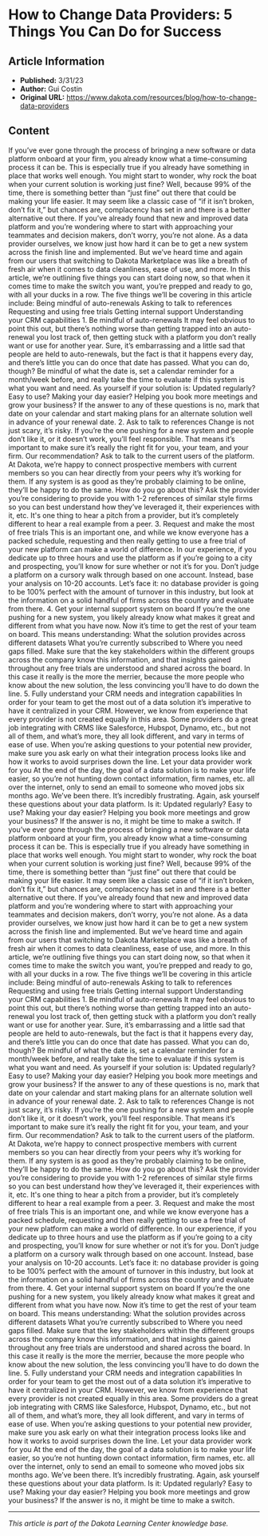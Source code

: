 # How to Change Data Providers: 5 Things You Can Do for Success

## Article Information
- **Published:** 3/31/23
- **Author:** Gui Costin
- **Original URL:** https://www.dakota.com/resources/blog/how-to-change-data-providers

## Content

If you’ve ever gone through the process of bringing a new software or data platform onboard at your firm, you already know what a time-consuming process it can be. This is especially true if you already have something in place that works well enough. You might start to wonder, why rock the boat when your current solution is working just fine? Well, because 99% of the time, there is something better than “just fine” out there that could be making your life easier. It may seem like a classic case of “if it isn’t broken, don’t fix it,” but chances are, complacency has set in and there is a better alternative out there. If you’ve already found that new and improved data platform and you’re wondering where to start with approaching your teammates and decision makers, don’t worry, you’re not alone. As a data provider ourselves, we know just how hard it can be to get a new system across the finish line and implemented. But we’ve heard time and again from our users that switching to Dakota Marketplace was like a breath of fresh air when it comes to data cleanliness, ease of use, and more. In this article, we’re outlining five things you can start doing now, so that when it comes time to make the switch you want, you’re prepped and ready to go, with all your ducks in a row. The five things we’ll be covering in this article include: Being mindful of auto-renewals Asking to talk to references Requesting and using free trials Getting internal support Understanding your CRM capabilities 1. Be mindful of auto-renewals It may feel obvious to point this out, but there’s nothing worse than getting trapped into an auto-renewal you lost track of, then getting stuck with a platform you don’t really want or use for another year. Sure, it’s embarrassing and a little sad that people are held to auto-renewals, but the fact is that it happens every day, and there’s little you can do once that date has passed. What you can do, though? Be mindful of what the date is, set a calendar reminder for a month/week before, and really take the time to evaluate if this system is what you want and need. As yourself if your solution is: Updated regularly? Easy to use? Making your day easier? Helping you book more meetings and grow your business? If the answer to any of these questions is no, mark that date on your calendar and start making plans for an alternate solution well in advance of your renewal date. 2. Ask to talk to references Change is not just scary, it’s risky. If you’re the one pushing for a new system and people don’t like it, or it doesn’t work, you’ll feel responsible. That means it’s important to make sure it’s really the right fit for you, your team, and your firm. Our recommendation? Ask to talk to the current users of the platform. At Dakota, we’re happy to connect prospective members with current members so you can hear directly from your peers why it’s working for them. If any system is as good as they’re probably claiming to be online, they’ll be happy to do the same. How do you go about this? Ask the provider you’re considering to provide you with 1-2 references of similar style firms so you can best understand how they’ve leveraged it, their experiences with it, etc. It's one thing to hear a pitch from a provider, but it’s completely different to hear a real example from a peer. 3. Request and make the most of free trials This is an important one, and while we know everyone has a packed schedule, requesting and then really getting to use a free trial of your new platform can make a world of difference. In our experience, if you dedicate up to three hours and use the platform as if you’re going to a city and prospecting, you’ll know for sure whether or not it’s for you. Don’t judge a platform on a cursory walk through based on one account. Instead, base your analysis on 10-20 accounts. Let’s face it: no database provider is going to be 100% perfect with the amount of turnover in this industry, but look at the information on a solid handful of firms across the country and evaluate from there. 4. Get your internal support system on board If you’re the one pushing for a new system, you likely already know what makes it great and different from what you have now. Now it’s time to get the rest of your team on board. This means understanding: What the solution provides across different datasets What you’re currently subscribed to Where you need gaps filled. Make sure that the key stakeholders within the different groups across the company know this information, and that insights gained throughout any free trials are understood and shared across the board. In this case it really is the more the merrier, because the more people who know about the new solution, the less convincing you’ll have to do down the line. 5. Fully understand your CRM needs and integration capabilities In order for your team to get the most out of a data solution it’s imperative to have it centralized in your CRM. However, we know from experience that every provider is not created equally in this area. Some providers do a great job integrating with CRMS like Salesforce, Hubspot, Dynamo, etc., but not all of them, and what’s more, they all look different, and vary in terms of ease of use. When you’re asking questions to your potential new provider, make sure you ask early on what their integration process looks like and how it works to avoid surprises down the line. Let your data provider work for you At the end of the day, the goal of a data solution is to make your life easier, so you’re not hunting down contact information, firm names, etc. all over the internet, only to send an email to someone who moved jobs six months ago. We’ve been there. It’s incredibly frustrating. Again, ask yourself these questions about your data platform. Is it: Updated regularly? Easy to use? Making your day easier? Helping you book more meetings and grow your business? If the answer is no, it might be time to make a switch. If you’ve ever gone through the process of bringing a new software or data platform onboard at your firm, you already know what a time-consuming process it can be. This is especially true if you already have something in place that works well enough. You might start to wonder, why rock the boat when your current solution is working just fine? Well, because 99% of the time, there is something better than “just fine” out there that could be making your life easier. It may seem like a classic case of “if it isn’t broken, don’t fix it,” but chances are, complacency has set in and there is a better alternative out there. If you’ve already found that new and improved data platform and you’re wondering where to start with approaching your teammates and decision makers, don’t worry, you’re not alone. As a data provider ourselves, we know just how hard it can be to get a new system across the finish line and implemented. But we’ve heard time and again from our users that switching to Dakota Marketplace was like a breath of fresh air when it comes to data cleanliness, ease of use, and more. In this article, we’re outlining five things you can start doing now, so that when it comes time to make the switch you want, you’re prepped and ready to go, with all your ducks in a row. The five things we’ll be covering in this article include: Being mindful of auto-renewals Asking to talk to references Requesting and using free trials Getting internal support Understanding your CRM capabilities 1. Be mindful of auto-renewals It may feel obvious to point this out, but there’s nothing worse than getting trapped into an auto-renewal you lost track of, then getting stuck with a platform you don’t really want or use for another year. Sure, it’s embarrassing and a little sad that people are held to auto-renewals, but the fact is that it happens every day, and there’s little you can do once that date has passed. What you can do, though? Be mindful of what the date is, set a calendar reminder for a month/week before, and really take the time to evaluate if this system is what you want and need. As yourself if your solution is: Updated regularly? Easy to use? Making your day easier? Helping you book more meetings and grow your business? If the answer to any of these questions is no, mark that date on your calendar and start making plans for an alternate solution well in advance of your renewal date. 2. Ask to talk to references Change is not just scary, it’s risky. If you’re the one pushing for a new system and people don’t like it, or it doesn’t work, you’ll feel responsible. That means it’s important to make sure it’s really the right fit for you, your team, and your firm. Our recommendation? Ask to talk to the current users of the platform. At Dakota, we’re happy to connect prospective members with current members so you can hear directly from your peers why it’s working for them. If any system is as good as they’re probably claiming to be online, they’ll be happy to do the same. How do you go about this? Ask the provider you’re considering to provide you with 1-2 references of similar style firms so you can best understand how they’ve leveraged it, their experiences with it, etc. It's one thing to hear a pitch from a provider, but it’s completely different to hear a real example from a peer. 3. Request and make the most of free trials This is an important one, and while we know everyone has a packed schedule, requesting and then really getting to use a free trial of your new platform can make a world of difference. In our experience, if you dedicate up to three hours and use the platform as if you’re going to a city and prospecting, you’ll know for sure whether or not it’s for you. Don’t judge a platform on a cursory walk through based on one account. Instead, base your analysis on 10-20 accounts. Let’s face it: no database provider is going to be 100% perfect with the amount of turnover in this industry, but look at the information on a solid handful of firms across the country and evaluate from there. 4. Get your internal support system on board If you’re the one pushing for a new system, you likely already know what makes it great and different from what you have now. Now it’s time to get the rest of your team on board. This means understanding: What the solution provides across different datasets What you’re currently subscribed to Where you need gaps filled. Make sure that the key stakeholders within the different groups across the company know this information, and that insights gained throughout any free trials are understood and shared across the board. In this case it really is the more the merrier, because the more people who know about the new solution, the less convincing you’ll have to do down the line. 5. Fully understand your CRM needs and integration capabilities In order for your team to get the most out of a data solution it’s imperative to have it centralized in your CRM. However, we know from experience that every provider is not created equally in this area. Some providers do a great job integrating with CRMS like Salesforce, Hubspot, Dynamo, etc., but not all of them, and what’s more, they all look different, and vary in terms of ease of use. When you’re asking questions to your potential new provider, make sure you ask early on what their integration process looks like and how it works to avoid surprises down the line. Let your data provider work for you At the end of the day, the goal of a data solution is to make your life easier, so you’re not hunting down contact information, firm names, etc. all over the internet, only to send an email to someone who moved jobs six months ago. We’ve been there. It’s incredibly frustrating. Again, ask yourself these questions about your data platform. Is it: Updated regularly? Easy to use? Making your day easier? Helping you book more meetings and grow your business? If the answer is no, it might be time to make a switch.

---

*This article is part of the Dakota Learning Center knowledge base.*